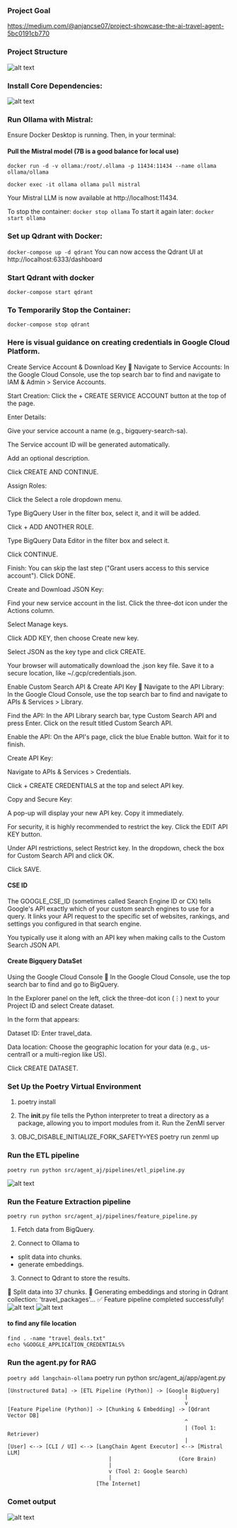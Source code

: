 ### Project Goal
https://medium.com/@anjancse07/project-showcase-the-ai-travel-agent-5bc0191cb770

### Project Structure 
![alt text](image.png)

### Install Core Dependencies:
![alt text](image-1.png)

### Run Ollama with Mistral:
Ensure Docker Desktop is running. Then, in your terminal:

#### Pull the Mistral model (7B is a good balance for local use)
`docker run -d -v ollama:/root/.ollama -p 11434:11434 --name ollama ollama/ollama`

`docker exec -it ollama ollama pull mistral`

Your Mistral LLM is now available at http://localhost:11434.

To stop the container: `docker stop ollama`
To start it again later: `docker start ollama`

### Set up Qdrant with Docker:
`docker-compose up -d qdrant`
You can now access the Qdrant UI at http://localhost:6333/dashboard

### Start Qdrant with docker 
`docker-compose start qdrant`
### To Temporarily Stop the Container:
`docker-compose stop qdrant`

###  Here is visual guidance on creating credentials in Google Cloud Platform.

Create Service Account & Download Key 🔑
Navigate to Service Accounts:
In the Google Cloud Console, use the top search bar to find and navigate to IAM & Admin > Service Accounts.

Start Creation:
Click the + CREATE SERVICE ACCOUNT button at the top of the page.

Enter Details:

Give your service account a name (e.g., bigquery-search-sa).

The Service account ID will be generated automatically.

Add an optional description.

Click CREATE AND CONTINUE.

Assign Roles:

Click the Select a role dropdown menu.

Type BigQuery User in the filter box, select it, and it will be added.

Click + ADD ANOTHER ROLE.

Type BigQuery Data Editor in the filter box and select it.

Click CONTINUE.

Finish:
You can skip the last step ("Grant users access to this service account"). Click DONE.

Create and Download JSON Key:

Find your new service account in the list. Click the three-dot icon under the Actions column.

Select Manage keys.

Click ADD KEY, then choose Create new key.

Select JSON as the key type and click CREATE.

Your browser will automatically download the .json key file. Save it to a secure location, like ~/.gcp/credentials.json.

Enable Custom Search API & Create API Key 🔎
Navigate to the API Library:
In the Google Cloud Console, use the top search bar to find and navigate to APIs & Services > Library.

Find the API:
In the API Library search bar, type Custom Search API and press Enter. Click on the result titled Custom Search API.

Enable the API:
On the API's page, click the blue Enable button. Wait for it to finish.

Create API Key:

Navigate to APIs & Services > Credentials.

Click + CREATE CREDENTIALS at the top and select API key.

Copy and Secure Key:

A pop-up will display your new API key. Copy it immediately.

For security, it is highly recommended to restrict the key. Click the EDIT API KEY button.

Under API restrictions, select Restrict key. In the dropdown, check the box for Custom Search API and click OK.

Click SAVE.

#### CSE ID
The GOOGLE_CSE_ID (sometimes called Search Engine ID or CX) tells Google's API exactly which of your custom search engines to use for a query. It links your API request to the specific set of websites, rankings, and settings you configured in that search engine.

You typically use it along with an API key when making calls to the Custom Search JSON API.

#### Create Bigquery DataSet
Using the Google Cloud Console 📁
In the Google Cloud Console, use the top search bar to find and go to BigQuery.

In the Explorer panel on the left, click the three-dot icon (⋮) next to your Project ID and select Create dataset.

In the form that appears:

Dataset ID: Enter travel_data.

Data location: Choose the geographic location for your data (e.g., us-central1 or a multi-region like US).

Click CREATE DATASET.

### Set Up the Poetry Virtual Environment

1. poetry install

2. The __init__.py file tells the Python interpreter to treat a directory as a package, allowing you to import modules from it.
    Run the ZenMl server 
3. OBJC_DISABLE_INITIALIZE_FORK_SAFETY=YES poetry run zenml up

### Run the ETL pipeline 
    poetry run python src/agent_aj/pipelines/etl_pipeline.py

![alt text](image-2.png)

### Run the Feature Extraction pipeline
    poetry run python src/agent_aj/pipelines/feature_pipeline.py

1. Fetch data from BigQuery.

2. Connect to Ollama to 
  - split data into chunks.
  - generate embeddings.

3. Connect to Qdrant to store the results.

📄 Split data into 37 chunks.
🤖 Generating embeddings and storing in Qdrant collection: 'travel_packages'...
✅ Feature pipeline completed successfully!
![alt text](image-3.png)
![alt text](image-4.png)

#### to find any file location
    find . -name "travel_deals.txt"  
    echo %GOOGLE_APPLICATION_CREDENTIALS%

### Run the agent.py for RAG
`poetry add langchain-ollama`
    poetry run python src/agent_aj/app/agent.py

    [Unstructured Data] -> [ETL Pipeline (Python)] -> [Google BigQuery]
                                                            |
                                                            v
    [Feature Pipeline (Python)] -> [Chunking & Embedding] -> [Qdrant Vector DB]
                                                            ^
                                                            | (Tool 1: Retriever)
                                                            |
    [User] <--> [CLI / UI] <--> [LangChain Agent Executor] <--> [Mistral LLM]
                                    |                     (Core Brain)
                                    |
                                    v (Tool 2: Google Search)
                                    |
                                [The Internet]


### Comet output 
![alt text](image-5.png)